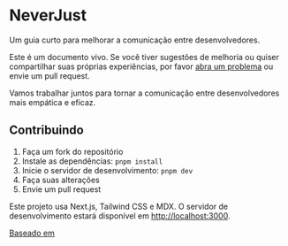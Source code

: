 # NeverJust

Um guia curto para melhorar a comunicação entre desenvolvedores.

Este é um documento vivo. Se você tiver sugestões de melhoria ou quiser compartilhar suas próprias experiências, por favor [abra um problema](https://github.com/luisalonsobr/naoeso/issues) ou envie um pull request.

Vamos trabalhar juntos para tornar a comunicação entre desenvolvedores mais empática e eficaz.

## Contribuindo

1. Faça um fork do repositório  
2. Instale as dependências: `pnpm install`  
3. Inicie o servidor de desenvolvimento: `pnpm dev`  
4. Faça suas alterações  
5. Envie um pull request  

Este projeto usa Next.js, Tailwind CSS e MDX. O servidor de desenvolvimento estará disponível em [http://localhost:3000](http://localhost:3000).

[Baseado em](https://github.com/markflorkowski/neverjust)
